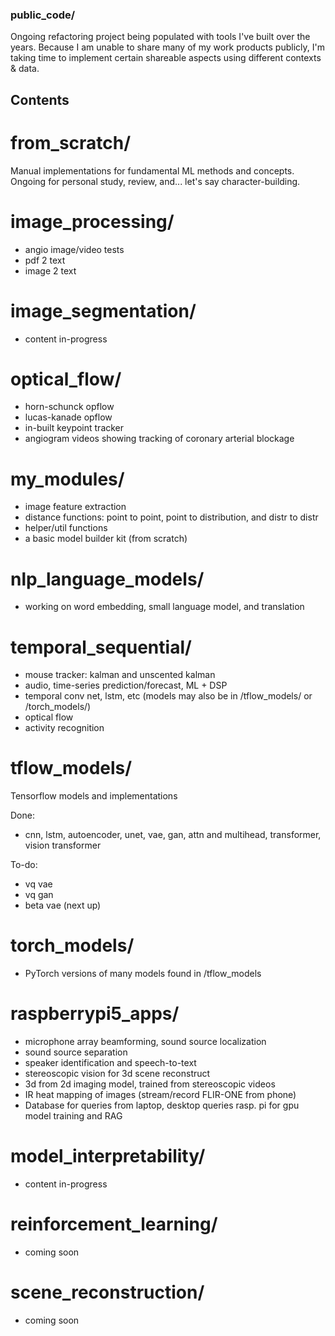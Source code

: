 ### public_code/ 

Ongoing refactoring project being populated with tools I've built over the years. Because
I am unable to share many of my work products publicly, I'm taking time to implement certain
shareable aspects using different contexts & data.

## Contents

# from_scratch/  

Manual implementations for fundamental ML methods and concepts.
Ongoing for personal study, review, and... let's say character-building.


# image_processing/

* angio image/video tests
* pdf 2 text
* image 2 text


# image_segmentation/

* content in-progress


# optical_flow/

* horn-schunck opflow
* lucas-kanade opflow
* in-built keypoint tracker
* angiogram videos showing tracking of coronary arterial blockage


# my_modules/

* image feature extraction
* distance functions: point to point, point to distribution, and distr to distr
* helper/util functions
* a basic model builder kit (from scratch)


# nlp_language_models/

* working on word embedding, small language model, and translation


# temporal_sequential/

* mouse tracker: kalman and unscented kalman
* audio, time-series prediction/forecast, ML + DSP
* temporal conv net, lstm, etc (models may also be in /tflow_models/ or /torch_models/)
* optical flow
* activity recognition


# tflow_models/  

Tensorflow models and implementations

Done:
* cnn, lstm, autoencoder, unet, vae, gan, attn and multihead, transformer, vision transformer

To-do:
* vq vae
* vq gan
* beta vae (next up)


# torch_models/

* PyTorch versions of many models found in /tflow_models


# raspberrypi5_apps/

* microphone array beamforming, sound source localization 
* sound source separation
* speaker identification and speech-to-text
* stereoscopic vision for 3d scene reconstruct
* 3d from 2d imaging model, trained from stereoscopic videos
* IR heat mapping of images (stream/record FLIR-ONE from phone)
* Database for queries from laptop, desktop queries rasp. pi for gpu model training and RAG

# model_interpretability/

* content in-progress

# reinforcement_learning/

* coming soon

# scene_reconstruction/

* coming soon
